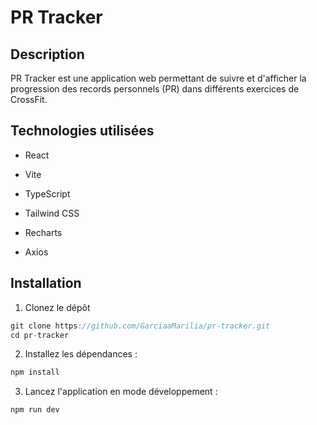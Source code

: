 # PR Tracker

## Description

PR Tracker est une application web permettant de suivre et d'afficher la progression des records personnels (PR) dans différents exercices de CrossFit.

## Technologies utilisées

- React

- Vite

- TypeScript

- Tailwind CSS

- Recharts

- Axios

## Installation

1. Clonez le dépôt

```ts
git clone https://github.com/GarciaaMarilia/pr-tracker.git
cd pr-tracker
```

2. Installez les dépendances :

```ts
npm install
```

3. Lancez l'application en mode développement :

```ts
npm run dev
```
